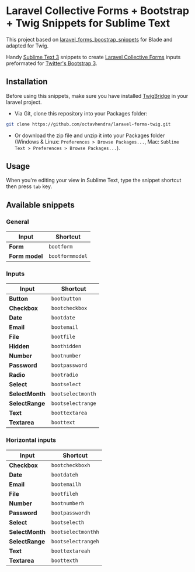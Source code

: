 # Laravel Collective Forms + Bootstrap + Twig Snippets  for Sublime Text
This project based on  [laravel_forms_boostrap_snippets](https://github.com/redgluten/laravel_forms_boostrap_snippets) for Blade and adapted for Twig.

Handy [Sublime Text 3](http://www.sublimetext.com/3) snippets to create [Laravel Collective Forms](http://laravelcollective.com/docs/5.0/html) inputs preformated for [Twitter's Bootstrap 3](http://getbootstrap.com/).

## Installation

Before using this snippets, make sure you have installed [TwigBridge](https://github.com/rcrowe/TwigBridge) in your laravel project.

- Via Git, clone this repository into your Packages folder:

```bash
git clone https://github.com/octavhendra/laravel-forms-twig.git
```

- Or download the zip file and unzip it into your Packages folder (Windows & Linux: `Preferences > Browse Packages...`, Mac: `Sublime Text > Preferences > Browse Packages...`).

## Usage

When you're editing your view in Sublime Text, type the snippet shortcut then press `tab` key.

## Available snippets

### General

|      Input       |      Shortcut     |
|------------------|-------------------|
| **Form**         | `bootform`        |
| **Form model**   | `bootformmodel`   |

### Inputs

|      Input      |      Shortcut     |
|-----------------|-------------------|
| **Button**      | `bootbutton`      |
| **Checkbox**    | `bootcheckbox`    |
| **Date**        | `bootdate`        |
| **Email**       | `bootemail`       |
| **File**        | `bootfile`        |
| **Hidden**      | `boothidden`      |
| **Number**      | `bootnumber`      |
| **Password**    | `bootpassword`    |
| **Radio**       | `bootradio`       |
| **Select**      | `bootselect`      |
| **SelectMonth** | `bootselectmonth` |
| **SelectRange** | `bootselectrange` |
| **Text**        | `boottextarea`    |
| **Textarea**    | `boottext`        |

### Horizontal inputs

|      Input      |      Shortcut     |
|-----------------|-------------------|
| **Checkbox**    | `bootcheckboxh`    |
| **Date**        | `bootdateh`        |
| **Email**       | `bootemailh`       |
| **File**        | `bootfileh`        |
| **Number**      | `bootnumberh`      |
| **Password**    | `bootpasswordh`    |
| **Select**      | `bootselecth`      |
| **SelectMonth** | `bootselectmonthh` |
| **SelectRange** | `bootselectrangeh` |
| **Text**        | `boottextareah`    |
| **Textarea**    | `boottexth`        |

